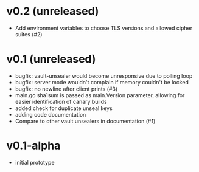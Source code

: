 # v0.2 (unreleased)
* Add environment variables to choose TLS versions and allowed cipher suites (#2)

# v0.1 (unreleased)
* bugfix: vault-unsealer would become unresponsive due to polling loop
* bugfix: server mode wouldn't complain if memory couldn't be locked
* bugfix: no newline after client prints (#3)
* main.go sha1sum is passed as main.Version parameter, allowing for easier identification of canary builds
* added check for duplicate unseal keys
* adding code documentation
* Compare to other vault unsealers in documentation (#1)

# v0.1-alpha
* initial prototype
